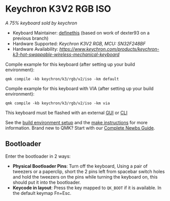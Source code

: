 # Keychron K3V2 RGB ISO


*A 75% keyboard sold by keychron*

* Keyboard Maintainer: [definethis](https://github.com/KeijoMika) (based on work of dexter93 on a previous branch)
* Hardware Supported: *Keychron K3V2 RGB, MCU: SN32F248BF*
* Hardware Availability: *https://www.keychron.com/products/keychron-k3-hot-swappable-wireless-mechanical-keyboard*

Compile example for this keyboard (after setting up your build environment):

    qmk compile -kb keychron/k3/rgb/v2/iso -km default

Compile example for this keyboard with VIA (after setting up your build environment):

    qmk compile -kb keychron/k3/rgb/v2/iso -km via

This keyboard must be flashed with an external [GUI](https://github.com/SonixQMK/sonix-flasher) or [CLI](https://github.com/SonixQMK/SonixFlasherC)



See the [build environment setup](https://docs.qmk.fm/#/getting_started_build_tools) and the [make instructions](https://docs.qmk.fm/#/getting_started_make_guide) for more information. Brand new to QMK? Start with our [Complete Newbs Guide](https://docs.qmk.fm/#/newbs).

## Bootloader

Enter the bootloader in 2 ways:

* **Physical Bootloader Pins**: Turn off the keyboard, Using a pair of tweezers or a paperclip, short the 2 pins left from spacebar switch holes and hold the tweezers on the pins while turning the keyboard on, this should put it into the bootloader.
* **Keycode in layout**: Press the key mapped to `QK_BOOT` if it is available. In the default keymap Fn+Esc.
